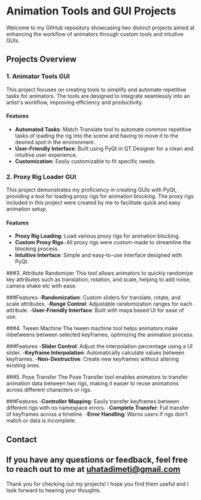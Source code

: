 # Animation Tools and GUI Projects

Welcome to my GitHub repository showcasing two distinct projects aimed at enhancing the workflow of animators through custom tools and intuitive GUIs. 

## Projects Overview

### 1. Animator Tools GUI
This project focuses on creating tools to simplify and automate repetitive tasks for animators. The tools are designed to integrate seamlessly into an artist's workflow, improving efficiency and productivity. 

#### Features
- **Automated Tasks**: Match Translate tool to automate common repetitive tasks of loading the rig into the scene and having to move it to the desired spot in the environment.
- **User-Friendly Interface**: Built using PyQt in QT Designer for a clean and intuitive user experience.
- **Customization**: Easily customizable to fit specific needs.



### 2. Proxy Rig Loader GUI
This project demonstrates my proficiency in creating GUIs with PyQt, providing a tool for loading proxy rigs for animation blocking. 
The proxy rigs included in this project were created by me to facilitate quick and easy animation setup.

#### Features
- **Proxy Rig Loading**: Load various proxy rigs for animation blocking.
- **Custom Proxy Rigs**: All proxy rigs were custom-made to streamline the blocking process.
- **Intuitive Interface**: Simple and easy-to-use interface designed with PyQt.



###3. Attribute Randomizer
This tool allows animators to quickly randomize key attributes such as translation, rotation, and scale, helping to add noise, camera shake etc with ease.

###Features
-**Randomization**: Custom sliders for translate, rotate, and scale attributes.
-**Range Control**: Adjustable randomization ranges for each attribute.
-**User-Friendly Interface**: Built with maya based UI for ease of use.



###4. Tween Machine
The tween machine tool helps animators make inbetweens between selected keyframes, optimizing the animation process.

###Features
-**Slider Control**: Adjust the interpolation percentage using a UI slider.
-**Keyframe Interpolation**: Automatically calculate values between keyframes.
-**Non-Destructive**: Create new keyframes without altering existing ones.



###5. Pose Transfer
The Pose Transfer tool enables animators to transfer animation data between two rigs, making it easier to reuse animations across different characters or rigs.

###Features
-**Controller Mapping**: Easily transfer keyframes between different rigs with no namespace errors.
-**Complete Transfer**: Full transfer of keyframes across a timeline.
-**Error Handling**: Warns users if rigs don't match or data is incomplete.



## Contact
If you have any questions or feedback, feel free to reach out to me at uhatadimeti@gmail.com
---

Thank you for checking out my projects! I hope you find them useful and I look forward to hearing your thoughts.
